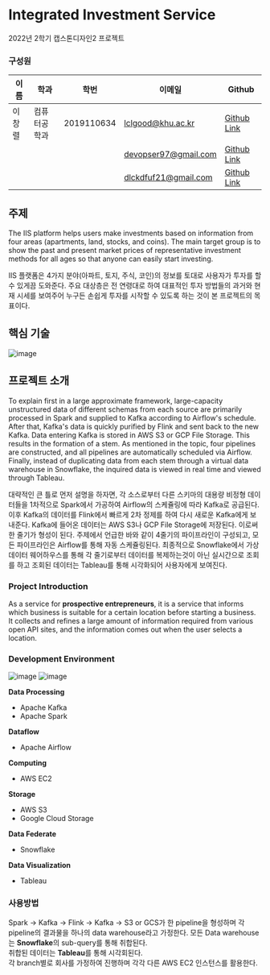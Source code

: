 # Integrated Investment Service
2022년 2학기 캡스톤디자인2 프로젝트

### 구성원
이름 | 학과 |  학번  | 이메일 | Github
------------ | -------------  | ------------- | -------------  | ------------- 
이창렬 | 컴퓨터공학과 | 2019110634 | lclgood@khu.ac.kr | [Github Link](https://github.com/SteveArseneLee)
| |  |  | devopser97@gmail.com | [Github Link](https://github.com/DevopsPracticer)
| |  |  | dlckdfuf21@gmail.com | [Github Link](https://github.com/ArseneTest)

## 주제
The IIS platform helps users make investments based on information from four areas (apartments, land, stocks, and coins). The main target group is to show the past and present market prices of representative investment methods for all ages so that anyone can easily start investing.

IIS 플랫폼은 4가지 분야(아파트, 토지, 주식, 코인)의 정보를 토대로 사용자가 투자를 할 수 있게끔 도와준다. 주요 대상층은 전 연령대로 하여 대표적인 투자 방법들의 과거와 현재 시세를 보여주어 누구든 손쉽게 투자를 시작할 수 있도록 하는 것이 본 프로젝트의 목표이다.

## 핵심 기술
![image](https://user-images.githubusercontent.com/51083890/206097081-a0a2f0a1-9f54-42c8-a410-2646bbfd056e.png)



## 프로젝트 소개
To explain first in a large approximate framework, large-capacity unstructured data of different schemas from each source are primarily processed in Spark and supplied to Kafka according to Airflow's schedule. After that, Kafka's data is quickly purified by Flink and sent back to the new Kafka. Data entering Kafka is stored in AWS S3 or GCP File Storage. This results in the formation of a stem. As mentioned in the topic, four pipelines are constructed, and all pipelines are automatically scheduled via Airflow. Finally, instead of duplicating data from each stem through a virtual data warehouse in Snowflake, the inquired data is viewed in real time and viewed through Tableau.

대략적인 큰 틀로 먼저 설명을 하자면, 각 소스로부터 다른 스키마의 대용량 비정형 데이터들을 1차적으로 Spark에서 가공하여 Airflow의 스케쥴링에 따라 Kafka로 공급된다. 이후 Kafka의 데이터를 Flink에서 빠르게 2차 정제를 하여 다시 새로운 Kafka에게 보내준다. Kafka에 들어온 데이터는 AWS S3나 GCP File Storage에 저장된다. 이로써 한 줄기가 형성이 된다. 주제에서 언급한 바와 같이 4줄기의 파이프라인이 구성되고, 모든 파이프라인은 Airflow를 통해 자동 스케쥴링된다. 최종적으로 Snowflake에서 가상 데이터 웨어하우스를 통해 각 줄기로부터 데이터를 복제하는것이 아닌 실시간으로 조회를 하고 조회된 데이터는 Tableau를 통해 시각화되어 사용자에게 보여진다.

### Project Introduction
As a service for **prospective entrepreneurs**, it is a service that informs which business is suitable for a certain location before starting a business. It collects and refines a large amount of information required from various open API sites, and the information comes out when the user selects a location.


### Development Environment
![image](https://user-images.githubusercontent.com/51083890/206097118-bdd2a2f9-d634-473a-848b-2b42478b5542.png)
![image](https://user-images.githubusercontent.com/51083890/206097136-37471003-54d4-4b10-888e-57890cc31c55.png)

**Data Processing**  
- Apache Kafka
- Apache Spark  


**Dataflow**  
- Apache Airflow  


**Computing**  
- AWS EC2  


**Storage**  
- AWS S3  
- Google Cloud Storage  


**Data Federate**  
- Snowflake  


**Data Visualization**  
- Tableau

### 사용방법
Spark -> Kafka -> Flink -> Kafka -> S3 or GCS가 한 pipeline을 형성하며 각 pipeline의 결과물을 하나의 data warehouse라고 가정한다.
모든 Data warehouse는 **Snowflake**의 sub-query를 통해 취합된다.  
취합된 데이터는 **Tableau**를 통해 시각회된다.  
각 branch별로 회사를 가정하여 진행하며 각각 다른 AWS EC2 인스턴스를 활용한다.
